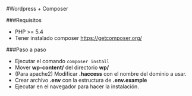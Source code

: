 #Wordpress + Composer

###Requisitos
* PHP >= 5.4
* Tener instalado composer https://getcomposer.org/

###Paso a paso

* Ejecutar el comando `composer install`
* Mover **wp-content/** del directorio **wp/**
* (Para apache2) Modificar **.haccess** con el nombre del dominio a usar.
* Crear archivo **.env** con la estructura de **.env.example**
* Ejecutar en el navegador para hacer la instalación.